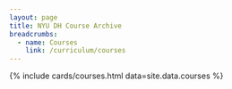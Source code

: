 ```yaml
---
layout: page
title: NYU DH Course Archive
breadcrumbs:
  - name: Courses
    link: /curriculum/courses
---
```

{% include cards/courses.html data=site.data.courses %}
